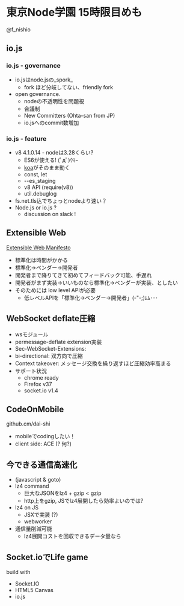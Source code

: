 # 東京Node学園 15時限目めも
@f_nishio



## io.js


### io.js - governance

- io.jsはnode.jsの_spork_
    - fork ほど分岐してない、friendly fork
- open governance.
    - nodeの不透明性を問題視
    - 合議制
    - New Committers (Ohta-san from JP)
    - io.jsへのcommit数増加


### io.js - feature

- v8 4.1.0.14 - nodeは3.28くらい?
    - ES6が使える! (ﾟдﾟ)ｳﾏｰ
    - [koa](http://koajs.com/)がそのまま動く
    - const, let
    - --es_staging
    - v8 API (require(v8))
    - util.debuglog
- fs.net.tls込でちょっとnodeより速い？
- Node.js or io.js ?
    - discussion on slack !



## Extensible Web

[Extensible Web Manifesto](https://extensiblewebmanifesto.org/ja/)

- 標準化は時間がかかる
- 標準化→ベンダー→開発者
- 開発者まで降りてきて初めてフィードバック可能、手遅れ
- 開発者がまず実装→いいものなら標準化→ベンダーが実装、としたい
- そのためには low level APIが必要
    - 低レベルAPIを「標準化→ベンダー→開発者」(-"-;)ﾑﾑ･･･



## WebSocket deflate圧縮

- wsモジュール
- permessage-deflate extension実装
- Sec-WebSocket-Extensions:
- bi-directional: 双方向で圧縮
- Context takeover: メッセージ交換を繰り返すほど圧縮効率高まる
- サポート状況
  - chrome ready
  - Firefox v37
  - socket.io v1.4



## CodeOnMobile

github.cm/dai-shi

- mobileでcodingしたい！
- client side: ACE (? 何?)



## 今できる通信高速化

- (javascript & goto)
- lz4 command
    - 巨大なJSONをlz4 + gzip < gzip
    - http上をgzip, JSでlz4展開したら効率よいのでは?
- lz4 on JS
    - JSXで実装 (?)
    - webworker
- 通信量削減可能
    - lz4展開コストを回収できるデータ量なら



## Socket.ioでLife game

build with

- Socket.IO
- HTML5 Canvas
- io.js
